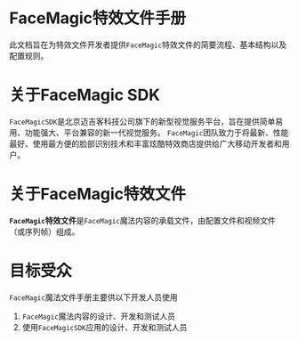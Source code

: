 # FaceMagic特效文件手册

此文档旨在为特效文件开发者提供`FaceMagic`特效文件的简要流程、基本结构以及配置规则。
# 关于FaceMagic SDK
`FaceMagicSDK`是北京迈吉客科技公司旗下的新型视觉服务平台，旨在提供简单易用、功能强大、平台兼容的新一代视觉服务。
`FaceMagic`团队致力于将最新、性能最好、使用最方便的脸部识别技术和丰富炫酷特效商店提供给广大移动开发者和用户。
# 关于FaceMagic特效文件
**`FaceMagic`特效文件**是`FaceMagic`魔法内容的承载文件，由配置文件和视频文件（或序列帧）组成。
# 目标受众

`FaceMagic`魔法文件手册主要供以下开发人员使用
1. `FaceMagic`魔法内容的设计、开发和测试人员
1. 使用`FaceMagicSDK`应用的设计、开发和测试人员



